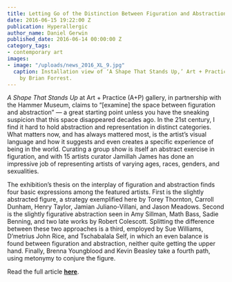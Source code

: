 ```yaml
---
title: Letting Go of the Distinction Between Figuration and Abstraction
date: 2016-06-15 19:22:00 Z
publication: Hyperallergic
author_name: Daniel Gerwin
published_date: 2016-06-14 00:00:00 Z
category_tags:
- contemporary art
images:
- image: "/uploads/news_2016_XL_9.jpg"
  caption: Installation view of ‘A Shape That Stands Up,’ Art + Practice, Los Angeles.  Photo
    by Brian Forrest.
---
```


_A Shape That Stands Up_ at Art + Practice (A+P) gallery, in partnership with the Hammer Museum, claims to “[examine] the space between figuration and abstraction” — a great starting point unless you have the sneaking suspicion that this space disappeared decades ago. In the 21st century, I find it hard to hold abstraction and representation in distinct categories. What matters now, and has always mattered most, is the artist’s visual language and how it suggests and even creates a specific experience of being in the world. Curating a group show is itself an abstract exercise in figuration, and with 15 artists curator Jamillah James has done an impressive job of representing artists of varying ages, races, genders, and sexualities.

The exhibition’s thesis on the interplay of figuration and abstraction finds four basic expressions among the featured artists. First is the slightly abstracted figure, a strategy exemplified here by Torey Thornton, Carroll Dunham, Henry Taylor, Jamian Juliano-Villani, and Jason Meadows. Second is the slightly figurative abstraction seen in Amy Sillman, Math Bass, Sadie Benning, and two late works by Robert Colescott. Splitting the difference between these two approaches is a third, employed by Sue Williams, D’metrius John Rice, and Tschabalala Self, in which an even balance is found between figuration and abstraction, neither quite getting the upper hand. Finally, Brenna Youngblood and Kevin Beasley take a fourth path, using metonymy to conjure the figure.

Read the full article **[here](http://hyperallergic.com/305148/letting-go-of-the-distinction-between-figuration-and-abstraction/)**.